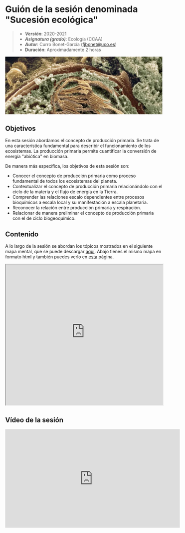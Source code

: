 # Guión de la sesión denominada "Sucesión ecológica"


> + **_Versión_**: 2020-2021
> + **_Asignatura (grado)_**: Ecología (CCAA)
> + **_Autor_**: Curro Bonet-García (fjbonet@uco.es)
> + **Duración**: Aproximadamente 2 horas

<img src="https://github.com/aprendiendo-cosas/Te_ecosistemas_prod_primaria_ecologia_ccaa/raw/main/imagenes/portada.jpg" alt="portada" style="zoom:150%;" />



## Objetivos 

En esta sesión abordamos el concepto de producción primaria. Se trata de una característica fundamental para describir el funcionamiento de los ecosistemas. La producción primaria permite cuantificar la conversión de energía "abiótica" en biomasa.

De manera más específica, los objetivos de esta sesión son:

 + Conocer el concepto de producción primaria como proceso fundamental de todos los ecosistemas del planeta.
 + Contextualizar el concepto de producción primaria relacionándolo con el ciclo de la materia y el flujo de energía en la Tierra.
 + Comprender las relaciones escalo dependientes entre procesos bioquímicos a escala local y su manifestación a escala planetaria. 
 + Reconocer la relación entre producción primaria y respiración.
 + Relacionar de manera preliminar el concepto de producción primaria con el de ciclo biogeoquímico.



 ## Contenido
A lo largo de la sesión se abordan los tópicos mostrados en el siguiente mapa mental, que se puede descargar  [aquí](https://github.com/aprendiendo-cosas/Te_ecosistemas_prod_primaria_ecologia_ccaa/raw/main/presentacion/produccion_primaria.xmind). Abajo tienes el mismo mapa en formato html y también puedes verlo en [esta](https://aprendiendo-cosas.github.io/Te_ecosistemas_prod_primaria_ecologia_ccaa/presentacion/produccion_primaria.html) página.



<iframe
  src="https://aprendiendo-cosas.github.io/Te_ecosistemas_prod_primaria_ecologia_ccaa/presentacion/produccion_primaria.html"
  style="width:100%; height:450px;"
></iframe>




## Vídeo de la sesión

<iframe width="560" height="315" src="https://www.youtube.com/embed/m106CJYZ8TA" title="YouTube video player" frameborder="0" allow="accelerometer; autoplay; clipboard-write; encrypted-media; gyroscope; picture-in-picture" allowfullscreen></iframe>

